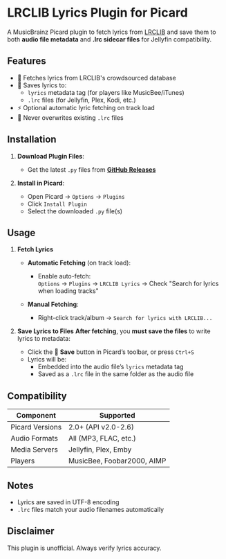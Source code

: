 # LRCLIB Lyrics Plugin for Picard

A MusicBrainz Picard plugin to fetch lyrics from [LRCLIB](https://lrclib.net) and save them to both **audio file metadata** and **.lrc sidecar files** for Jellyfin compatibility.


## Features
- 🎵 Fetches lyrics from LRCLIB's crowdsourced database
- 💾 Saves lyrics to:
  - `lyrics` metadata tag (for players like MusicBee/iTunes)
  - `.lrc` files (for Jellyfin, Plex, Kodi, etc.)
- ⚡ Optional automatic lyric fetching on track load
- 🚫 Never overwrites existing `.lrc` files

## Installation
1. **Download Plugin Files**:
   - Get the latest `.py` files from [**GitHub Releases**](https://raw.githubusercontent.com/izaz4141/picard-lrclib/refs/heads/main/lrcget.py)
   
2. **Install in Picard**:
   - Open Picard → `Options` → `Plugins`
   - Click `Install Plugin` 
   - Select the downloaded `.py` file(s)

## Usage
1. **Fetch Lyrics**  
   - **Automatic Fetching** (on track load):
     - Enable auto-fetch:  
       `Options` → `Plugins` → `LRCLIB Lyrics` → Check "Search for lyrics when loading tracks"

   - **Manual Fetching**:  
     - Right-click track/album → `Search for lyrics with LRCLIB...`


2. **Save Lyrics to Files**
   **After fetching**, you **must save the files** to write lyrics to metadata:  
   - Click the 💾 **Save** button in Picard’s toolbar, or press `Ctrl+S`  
   - Lyrics will be:  
     - Embedded into the audio file’s `lyrics` metadata tag  
     - Saved as a `.lrc` file in the same folder as the audio file

## Compatibility
| Component           | Supported          |
|---------------------|--------------------|
| Picard Versions     | 2.0+ (API v2.0-2.6)|
| Audio Formats       | All (MP3, FLAC, etc.) |
| Media Servers       | Jellyfin, Plex, Emby |
| Players             | MusicBee, Foobar2000, AIMP |

## Notes
- Lyrics are saved in UTF-8 encoding
- `.lrc` files match your audio filenames automatically

## Disclaimer
This plugin is unofficial. Always verify lyrics accuracy.
